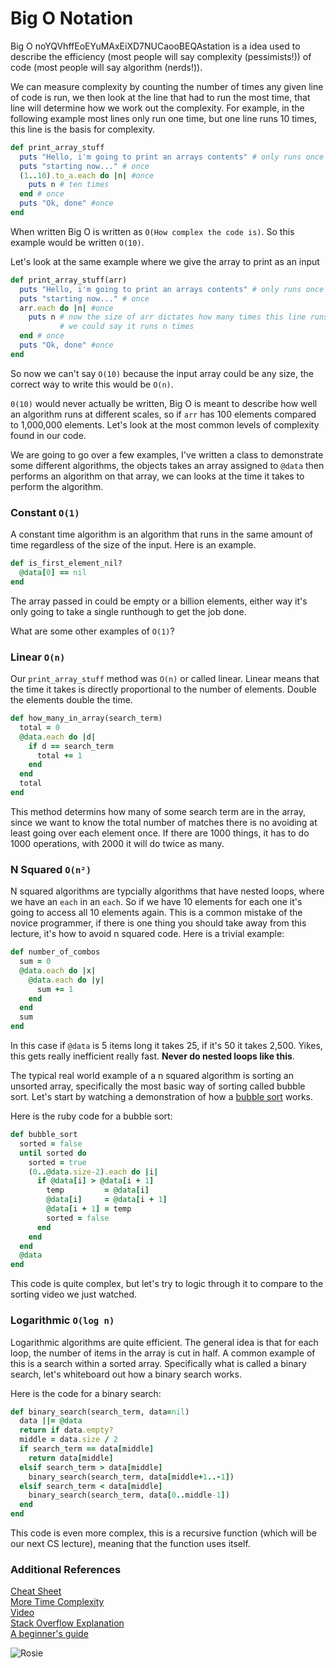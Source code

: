 # Big O Notation

Big O noYQVhffEoEYuMAxEiXD7NUCaooBEQAstation is a idea used to describe the efficiency (most people will say complexity (pessimists!)) of code (most people will say algorithm (nerds!)).

We can measure complexity by counting the number of times any given line of code is run, we then look at the line that had to run the most time, that line will determine how we work out the complexity. For example, in the following example most lines only run one time, but one line runs 10 times, this line is the basis for complexity.

```rb
def print_array_stuff
  puts "Hello, i'm going to print an arrays contents" # only runs once
  puts "starting now..." # once
  (1..10).to_a.each do |n| #once
    puts n # ten times
  end # once
  puts "Ok, done" #once
end
```
When written Big O is written as `O(How complex the code is)`. So this example would be written `O(10)`.

Let's look at the same example where we give the array to print as an input

```rb
def print_array_stuff(arr)
  puts "Hello, i'm going to print an arrays contents" # only runs once
  puts "starting now..." # once
  arr.each do |n| #once
    puts n # now the size of arr dictates how many times this line runs
           # we could say it runs n times
  end # once
  puts "Ok, done" #once
end
```
So now we can't say `O(10)` because the input array could be any size, the correct way to write this would be `O(n)`.

`0(10)` would never actually be written, Big O is meant to describe how well an algorithm runs at different scales, so if `arr` has 100 elements compared to 1,000,000 elements. Let's look at the most common levels of complexity found in our code.

We are going to go over a few examples, I've written a class to demonstrate some different algorithms, the objects takes an array assigned to `@data` then performs an algorithm on that array, we can looks at the time it takes to perform the algorithm.

### Constant `O(1)`

A constant time algorithm is an algorithm that runs in the same amount of time regardless of the size of the input. Here is an example.

```rb
def is_first_element_nil?
  @data[0] == nil
end
```

The array passed in could be empty or a billion elements, either way it's only going to take a single runthough to get the job done.

What are some other examples of `O(1)`?

### Linear `O(n)`

Our `print_array_stuff` method was `O(n)` or called linear. Linear means that the time it takes is directly proportional to the number of elements. Double the elements double the time.

```rb
def how_many_in_array(search_term)
  total = 0
  @data.each do |d|
    if d == search_term
      total += 1
    end
  end
  total
end
```

This method determins how many of some search term are in the array, since we want to know the total number of matches there is no avoiding at least going over each element once. If there are 1000 things, it has to do 1000 operations, with 2000 it will do twice as many.

### N Squared `O(n²)`

N squared algorithms are typcially algorithms that have nested loops, where we have an `each` in an `each`. So if we have 10 elements for each one it's going to access all 10 elements again. This is a common mistake of the novice programmer, if there is one thing you should take away from this lecture, it's how to avoid n squared code. Here is a trivial example:

```rb
def number_of_combos
  sum = 0
  @data.each do |x|
    @data.each do |y|
      sum += 1
    end
  end
  sum
end
```

In this case if `@data` is 5 items long it takes 25, if it's 50 it takes 2,500. Yikes, this gets really inefficient really fast. **Never do nested loops like this**.

The typical real world example of a n squared algorithm is sorting an unsorted array, specifically the most basic way of sorting called bubble sort. Let's start by watching a demonstration of how a [bubble sort](https://www.youtube.com/watch?v=lyZQPjUT5B4) works.

Here is the ruby code for a bubble sort:

```rb
def bubble_sort
  sorted = false
  until sorted do
    sorted = true
    (0..@data.size-2).each do |i|
      if @data[i] > @data[i + 1]
        temp         = @data[i]
        @data[i]     = @data[i + 1]
        @data[i + 1] = temp
        sorted = false
      end
    end
  end
  @data
end
```

This code is quite complex, but let's try to logic through it to compare to the sorting video we just watched.

### Logarithmic `O(log n)`

Logarithmic algorithms are quite efficient. The general idea is that for each loop, the number of items in the array is cut in half. A common example of this is a search within a sorted array. Specifically what is called a binary search, let's whiteboard out how a binary search works.

Here is the code for a binary search:

```rb
def binary_search(search_term, data=nil)
  data ||= @data
  return if data.empty?
  middle = data.size / 2
  if search_term == data[middle]
    return data[middle]
  elsif search_term > data[middle]
    binary_search(search_term, data[middle+1..-1])
  elsif search_term < data[middle]
    binary_search(search_term, data[0..middle-1])
  end
end
```

This code is even more complex, this is a recursive function (which will be our next CS lecture), meaning that the function uses itself.

### Additional References
[Cheat Sheet](http://bigocheatsheet.com/)  
[More Time Complexity](http://en.wikipedia.org/wiki/Time_complexity)  
[Video](https://www.youtube.com/watch?v=V6mKVRU1evU)  
[Stack Overflow Explanation](http://stackoverflow.com/questions/487258/plain-english-explanation-of-big-o)  
[A beginner's guide](http://rob-bell.net/2009/06/a-beginners-guide-to-big-o-notation/)

![Rosie](resources/rosie.jpg)
